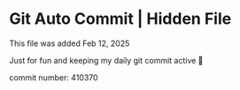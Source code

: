 # Git Auto Commit | Hidden File

This file was added Feb 12, 2025

Just for fun and keeping my daily git commit active 🤪

commit number: 410370
